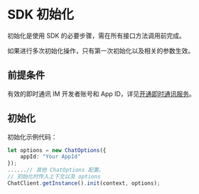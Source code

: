 # SDK 初始化

初始化是使用 SDK 的必要步骤，需在所有接口方法调用前完成。

如果进行多次初始化操作，只有第一次初始化以及相关的参数生效。

## 前提条件

有效的即时通讯 IM 开发者账号和 App ID，详见[开通即时通讯服务](enable_im.html)。

## 初始化

初始化示例代码：

```typescript
let options = new ChatOptions({
    appId: "Your AppId"
});
......// 其他 ChatOptions 配置。
// 初始化时传入上下文以及 options
ChatClient.getInstance().init(context, options);
```
